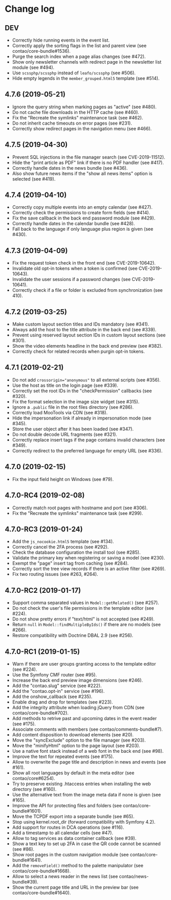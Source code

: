 # Change log

## DEV

 * Correctly hide running events in the event list.
 * Correctly apply the sorting flags in the list and parent view (see contao/core-bundle#1536).
 * Purge the search index when a page alias changes (see #472).
 * Show only newsletter channels with redirect page in the newsletter list module (see #494).
 * Use `scssphp/scssphp` instead of `leafo/scssphp` (see #506).
 * Hide empty legends in the `member_grouped.html5` template (see #514).

## 4.7.6 (2019-05-21)

 * Ignore the query string when marking pages as "active" (see #480).
 * Do not cache file downloads in the HTTP cache (see #460).
 * Fix the "Recreate the symlinks" maintenance task (see #462).
 * Do not inherit cache timeouts on error pages (see #231).
 * Correctly show redirect pages in the navigation menu (see #466).

## 4.7.5 (2019-04-30)

 * Prevent SQL injections in the file manager search (see CVE-2019-11512).
 * Hide the "print article as PDF" link if there is no PDF handler (see #417).
 * Correctly handle dates in the news bundle (see #436).
 * Also show future news items if the "show all news items" option is selected (see #419).

## 4.7.4 (2019-04-10)

 * Correctly copy multiple events into an empty calendar (see #427).
 * Correctly check the permissions to create form fields (see #414).
 * Fix the save callback in the back end password module (see #429).
 * Correctly handle dates in the calendar bundle (see #428).
 * Fall back to the language if only language plus region is given (see #430).

## 4.7.3 (2019-04-09)

 * Fix the request token check in the front end (see CVE-2019-10642).
 * Invalidate old opt-in tokens when a token is confirmed (see CVE-2019-10643).
 * Invalidate the user sessions if a password changes (see CVE-2019-10641).
 * Correctly check if a file or folder is excluded from synchronization (see 410).

## 4.7.2 (2019-03-25)

 * Make custom layout section titles and IDs mandatory (see #341).
 * Always add the host to the title attribute in the back end (see #339).
 * Prevent using reserved layout section IDs in custom layout sections (see #301).
 * Show the video elements headline in the back end preview (see #382).
 * Correctly check for related records when purgin opt-in tokens.

## 4.7.1 (2019-02-21)

 * Do not add `crossorigin="anonymous"` to all external scripts (see #356).
 * Use the host as title on the login page (see #339).
 * Correctly set the root IDs in the "checkPermission" callbacks (see #320).
 * Fix the format selection in the image size widget (see #315).
 * Ignore a `.public` file in the root files directory (see #286).  
 * Correctly load MooTools via CDN (see #318).
 * Hide the impersonation link if already in impersonation mode (see #345).
 * Store the user object after it has been loaded (see #347).
 * Do not double decode URL fragments (see #321).
 * Correctly replace insert tags if the page contains invalid characters (see #349).
 * Correctly redirect to the preferred language for empty URL (see #336).

## 4.7.0 (2019-02-15)

 * Fix the input field height on Windows (see #79).

## 4.7.0-RC4 (2019-02-08)

 * Correctly match root pages with hostname and port (see #306).
 * Fix the "Recreate the symlinks" maintenance task (see #299).

## 4.7.0-RC3 (2019-01-24)

 * Add the `js_nocookie.html5` template (see #134).
 * Correctly cancel the 2FA process (see #292).
 * Check the database configuration the install tool (see #285).
 * Validate the primary key when registering or saving a model (see #230).
 * Exempt the "page" insert tag from caching (see #284).
 * Correctly sort the tree view records if there is an active filter (see #269).
 * Fix two routing issues (see #263, #264). 

## 4.7.0-RC2 (2019-01-17)

 * Support comma separated values in `Model::getRelated()` (see #257).
 * Do not check the user's file permissions in the template editor (see #224).
 * Do not show pretty errors if "text/html" is not accepted (see #249).
 * Return `null` in `Model::findMultipleByIds()` if there are no models (see #266).
 * Restore compatibility with Doctrine DBAL 2.9 (see #256).

## 4.7.0-RC1 (2019-01-15)

 * Warn if there are user groups granting access to the template editor (see #224).
 * Use the Symfony CMF router (see #95).
 * Increase the back end preview image dimensions (see #246).
 * Add the "contao.slug" service (see #222).
 * Add the "contao.opt-in" service (see #196).
 * Add the onshow_callback (see #235).
 * Enable drag and drop for templates (see #223).
 * Add the integrity attribute when loading jQuery from CDN (see contao/core-bundle#702).
 * Add methods to retrive past and upcoming dates in the event reader (see #175).
 * Associate comments with members (see contao/comments-bundle#7).
 * Add content disposition to download elements (see #20).
 * Move the "syncExclude" option to the file manager (see #203).
 * Move the "minifyHtml" option to the page layout (see #203).
 * Use a native font stack instead of a web font in the back end (see #98).
 * Improve the text for repeated events (see #175).
 * Allow to overwrite the page title and description in news and events (see #161).
 * Show all root languages by default in the meta editor (see contao/core#6254).
 * Try to preserve existing .htaccess entries when installing the web directory (see #160).
 * Use the alternative text from the image meta data if none is given (see #165).
 * Improve the API for protecting files and folders (see contao/core-bundle#1601).
 * Move the TCPDF export into a separate bundle (see #65).
 * Stop using kernel.root_dir (forward compatibility with Symfony 4.2).
 * Add support for routes in DCA operations (see #116).
 * Add a timestamp to all calendar cells (see #47).
 * Allow to tag services as data container callback (see #39).
 * Show a text key to set up 2FA in case the QR code cannot be scanned (see #86).
 * Show root pages in the custom navigation module (see contao/core-bundle#1641).
 * Add the `removeField()` method to the palette manipulator (see contao/core-bundle#1668).
 * Allow to select a news reader in the news list (see contao/news-bundle#39).
 * Show the current page title and URL in the preview bar (see contao/core-bundle#1640).
